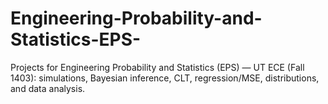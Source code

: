 # Engineering-Probability-and-Statistics-EPS-
Projects for Engineering Probability and Statistics (EPS) — UT ECE (Fall 1403): simulations, Bayesian inference, CLT, regression/MSE, distributions, and data analysis.
